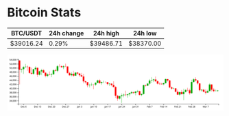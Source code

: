 # Bitcoin Stats

BTC/USDT|24h change|24h high|24h low|
|---|---|---|---|
|$39016.24|0.29%|$39486.71|$38370.00|

<img src="./chart.svg">
